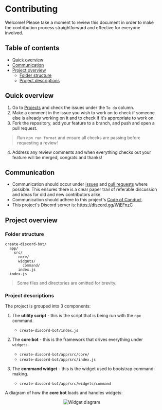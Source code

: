 # Contributing

Welcome! Please take a moment to review this document in order to make the contribution process straightforward and effective for everyone involved.

## Table of contents

- [Quick overview](#quick-overview)
- [Communication](#communication)
- [Project overview](#project-overview)
  - [Folder structure](#folder-structure)
  - [Project descriptions](#project-descriptions)

## Quick overview

1. Go to [Projects](https://github.com/peterthehan/create-discord-bot/projects/1) and check the issues under the `To do` column.
2. Make a comment in the issue you wish to work on to check if someone else is already working on it and to check if it's appropriate to work on.
3. Fork the repository, add your feature to a branch, and push and open a pull request.

> Run `npm run format` and ensure all checks are passing before requesting a review!

4. Address any review comments and when everything checks out your feature will be merged, congrats and thanks!

## Communication

- Communication should occur under [issues](https://github.com/peterthehan/create-discord-bot/issues) and [pull requests](https://github.com/peterthehan/create-discord-bot/pulls) where possible. This ensures there is a clear paper trail of referable discussion and ideas for old and new contributors alike.
- Communication should adhere to this project's [Code of Conduct](./CODE_OF_CONDUCT.md).
- This project's Discord server is: https://discord.gg/WjEFnzC

## Project overview

### Folder structure

```
create-discord-bot/
  app/
    src/
      core/
      widgets/
        command/
      index.js
  index.js
```

> Some files and directories are omitted for brevity.

### Project descriptions

The project is grouped into 3 components:

1. The **utility script** - this is the script that is being run with the `npx` command.

   - `create-discord-bot/index.js`

2. The **core bot** - this is the framework that drives everything under `widgets`.

   - `create-discord-bot/app/src/core/`
   - `create-discord-bot/app/src/index.js`

3. The **command widget** - this is the widget used to bootstrap command-making.

   - `create-discord-bot/app/src/widgets/command`

A diagram of how the **core bot** loads and handles widgets:

<div align="center">
  <img src="https://raw.githubusercontent.com/peterthehan/assets/master/repositories/create-discord-bot/widget-diagram.png" title="Widget diagram" alt="Widget diagram" />
</div>
